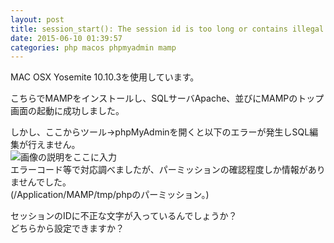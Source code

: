 ```yaml
---
layout: post
title: session_start(): The session id is too long or contains illegal characters
date: 2015-06-10 01:39:57
categories: php macos phpmyadmin mamp
---
```

<p>MAC OSX Yosemite 10.10.3を使用しています。 </p>

<p>こちらでMAMPをインストールし、SQLサーバApache、並びにMAMPのトップ画面の起動に成功しました。 </p>

<p>しかし、ここからツール→phpMyAdminを開くと以下のエラーが発生しSQL編集が行えません。 <br>
<img src="https://i.stack.imgur.com/Shjz4.png" alt="画像の説明をここに入力"><br>
エラーコード等で対応調べましたが、パーミッションの確認程度しか情報がありませんでした。 <br>
(/Application/MAMP/tmp/phpのパーミッション。) </p>

<p>セッションのIDに不正な文字が入っているんでしょうか？ <br>
どちらから設定できますか？ </p>
